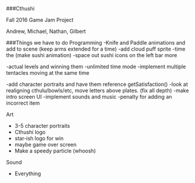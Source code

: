 ###Cthushi

Fall 2016 Game Jam Project

Andrew, Michael, Nathan, Gilbert


###Things we have to do
Programming
-Knife and Paddle animations and add to scene (keep arms extended for a time)
-add cloud puff sprite
-time the (make sushi animation)
-space out sushi icons on the left bar more

-actual levels and winning them
-unlimited time mode
-implement multiple tentacles moving at the same time

-add character portraits and have them reference getSatisfaction()
-look at realigning cthulu/bowls/etc, move letters above plates. (fix all depth)
-make intro screen UI
-implement sounds and music
-penalty for adding an incorrect item

Art
- 3-5 character portraits
- Cthushi logo
- star-ish logo for win
- maybe game over screen
- Make a speedy particle (whoosh)

Sound
- Everything